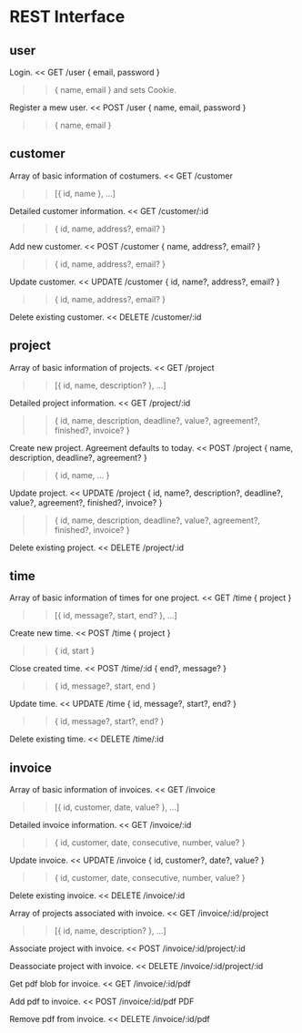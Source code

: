 REST Interface
==============

user
----
Login.
<< GET /user { email, password }
>> { name, email } and sets Cookie.

Register a mew user.
<< POST /user { name, email, password }
>> { name, email }

customer
--------
Array of basic information of costumers.
<< GET /customer
>> [{ id, name }, ...]

Detailed customer information.
<< GET /customer/:id
>> { id, name, address?, email? }

Add new customer.
<< POST /customer { name, address?, email? }
>> { id, name, address?, email? }

Update customer.
<< UPDATE /customer { id, name?, address?, email? }
>> { id, name, address?, email? }

Delete existing customer.
<< DELETE /customer/:id

project
-------
Array of basic information of projects.
<< GET /project
>> [{ id, name, description? }, ...]

Detailed project information.
<< GET /project/:id
>> { id, name, description, deadline?, value?, agreement?, finished?, invoice? }

Create new project. Agreement defaults to today.
<< POST /project { name, description, deadline?, agreement? }
>> { id, name, ... }

Update project.
<< UPDATE /project { id, name?, description?, deadline?, value?, agreement?, finished?, invoice? }
>> { id, name, description, deadline?, value?, agreement?, finished?, invoice? }

Delete existing project.
<< DELETE /project/:id

time
----
Array of basic information of times for one project.
<< GET /time { project }
>> [{ id, message?, start, end? }, ...]

Create new time.
<< POST /time { project }
>> { id, start }

Close created time.
<< POST /time/:id { end?, message? }
>> { id, message?, start, end }

Update time.
<< UPDATE /time { id, message?, start?, end? }
>> { id, message?, start?, end? }

Delete existing time.
<< DELETE /time/:id

invoice
-------
Array of basic information of invoices.
<< GET /invoice
>> [{ id, customer, date, value? }, ...]

Detailed invoice information.
<< GET /invoice/:id
>> { id, customer, date, consecutive, number, value? }

Update invoice.
<< UPDATE /invoice { id, customer?, date?, value? }
>> { id, customer, date, consecutive, number, value? }

Delete existing invoice.
<< DELETE /invoice/:id

Array of projects associated with invoice.
<< GET /invoice/:id/project
>> [{ id, name, description? }, ...]

Associate project with invoice.
<< POST /invoice/:id/project/:id

Deassociate project with invoice.
<< DELETE /invoice/:id/project/:id

Get pdf blob for invoice.
<< GET /invoice/:id/pdf

Add pdf to invoice.
<< POST /invoice/:id/pdf PDF

Remove pdf from invoice.
<< DELETE /invoice/:id/pdf
